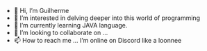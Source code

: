 - 👋 Hi, I’m Guilherme
- 👀 I’m interested in delving deeper into this world of programming
- 🌱 I’m currently learning JAVA language.
- 💞️ I’m looking to collaborate on ...
- 📫 How to reach me ... I’m online on Discord like a loonnee

<!---
LoonneeBR/LoonneeBR is a ✨ special ✨ repository because its `README.md` (this file) appears on your GitHub profile.
You can click the Preview link to take a look at your changes.
--->
